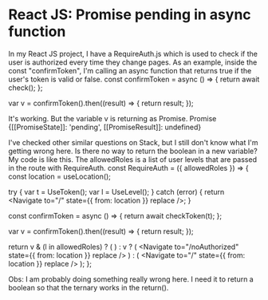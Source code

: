 
# React JS: Promise pending in async function

In my React JS project, I have a RequireAuth.js which is used to check if the user is authorized every time they change pages.
As an example, inside the const "confirmToken", I'm calling an async function that returns true if the user's token is valid or false.
const confirmToken = async () => {
    return await check();
  };

var v = confirmToken().then((result) => {
    return result;
});

It's working. But the variable v is returning as Promise.
Promise {[[PromiseState]]: 'pending', [[PromiseResult]]: undefined}

I've checked other similar questions on Stack, but I still don't know what I'm getting wrong here.
Is there no way to return the boolean in a new variable?
My code is like this. The allowedRoles is a list of user levels that are passed in the route with RequireAuth.
const RequireAuth = ({ allowedRoles }) => {
  const location = useLocation();

  try {
    var t = UseToken();
    var l = UseLevel();
  } catch (error) {
    return <Navigate to="/" state={{ from: location }} replace />;
  }
  
  const confirmToken = async () => {
    return await checkToken(t);
  };

  var v = confirmToken().then((result) => {
    return result;
  });

  return v & (l in allowedRoles) ? (
    <Outlet />
  ) : v ? (
    <Navigate to="/noAuthorized" state={{ from: location }} replace />
  ) : (
    <Navigate to="/" state={{ from: location }} replace />
  );
};


Obs: I am probably doing something really wrong here.
I need it to return a boolean so that the ternary works in the return().

        